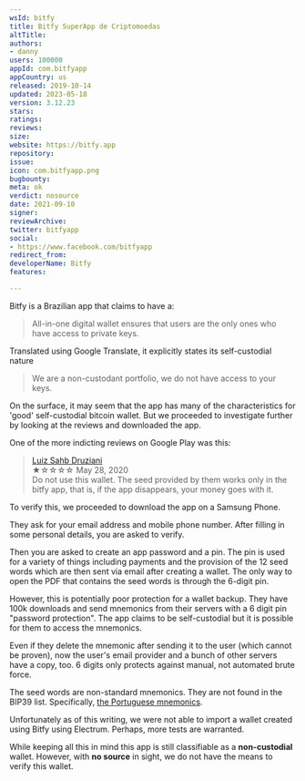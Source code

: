 ```yaml
---
wsId: bitfy
title: Bitfy SuperApp de Criptomoedas
altTitle: 
authors:
- danny
users: 100000
appId: com.bitfyapp
appCountry: us
released: 2019-10-14
updated: 2023-05-18
version: 3.12.23
stars: 
ratings: 
reviews: 
size: 
website: https://bitfy.app
repository: 
issue: 
icon: com.bitfyapp.png
bugbounty: 
meta: ok
verdict: nosource
date: 2021-09-10
signer: 
reviewArchive: 
twitter: bitfyapp
social:
- https://www.facebook.com/bitfyapp
redirect_from: 
developerName: Bitfy
features: 

---
```


Bitfy is a Brazilian app that claims to have a:

> All-in-one digital wallet ensures that users are the only ones who have access to private keys.

Translated using Google Translate, it explicitly states its self-custodial nature

> We are a non-custodant portfolio, we do not have access to your keys.

On the surface, it may seem that the app has many of the characteristics for 'good' self-custodial bitcoin wallet. But we proceeded to investigate further by looking at the reviews and downloaded the app.

One of the more indicting reviews on Google Play was this:

> [Luiz Sahb Druziani](https://play.google.com/store/apps/details?id=com.bitfyapp&reviewId=gp%3AAOqpTOHdfOm2ZYnNVaUuVbyLCzlzkUFo5oiiXkPuzcAx8DkhnaYPzAeHXxyYWQxOtKXGof-1qYbOJlmttoL07w)<br>
★☆☆☆☆ May 28, 2020<br>
Do not use this wallet. The seed provided by them works only in the bitfy app, that is, if the app disappears, your money goes with it.<br>

To verify this, we proceeded to download the app on a Samsung Phone. 

They ask for your email address and mobile phone number. After filling in some personal details, you are asked to verify. 

Then you are asked to create an app password and a pin. The pin is used for a variety of things including payments and the provision of the 12 seed words which are then sent via email after creating a wallet. The only way to open the PDF that contains the seed words is through the 6-digit pin.

However, this is potentially poor protection for a wallet backup. They have 100k downloads and send mnemonics from their servers with a 6 digit pin "password protection". The app claims to be self-custodial but it is possible for them to access the mnemonics.

Even if they delete the mnemonic after sending it to the user (which cannot be proven), now the user's email provider and a bunch of other servers have a copy, too. 6 digits only protects against manual, not automated brute force.

The seed words are non-standard mnemonics. They are not found in the BIP39 list. Specifically, [the Portuguese mnemonics](https://github.com/bitcoin/bips/blob/master/bip-0039/portuguese.txt). 

Unfortunately as of this writing, we were not able to import a wallet created using Bitfy using Electrum. Perhaps, more tests are warranted. 

While keeping all this in mind this app is still classifiable as a **non-custodial** wallet. However, with **no source** in sight, we do not have the means to verify this wallet.
